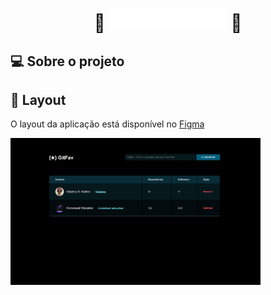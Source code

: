 <h1 align="center"> 🚀 <img alt="" title="" src="https://github.com/Gelzieny/def-git-fav/blob/master/.github/Gitfav.png?raw=true" > 🚀 </h1>

## 💻 Sobre o projeto

## 🎨 Layout

O layout da aplicação está disponível no [Figma](<https://www.figma.com/design/PC4llkMP5VsUHeo5jfMEs1/%5BDesafios-Explorer%5D-GitFav-(Copy)-(Copy)?node-id=208-404>)

 <img alt="" title="" src="https://github.com/Gelzieny/def-git-fav/blob/master/.github/home.png?raw=true" width="400px">